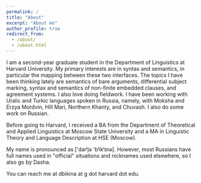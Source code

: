 ```yaml
---
permalink: /
title: "About"
excerpt: "About me"
author_profile: true
redirect_from:
  - /about/
  - /about.html
---
```

I am a second-year graduate student in the Department of Linguistics at Harvard University. My primary interests are in syntax and semantics, in particular the mapping between these two interfaces. The topics I have been thinking lately are semantics of bare arguments, differential subject marking, syntax and semantics of non-finite embedded clauses, and agreement systems. I also love doing fieldwork. I have been working with Uralic and Turkic languages spoken in Russia, namely, with Moksha and Erzya Mordvin, Hill Mari, Northern Khanty, and Chuvash. I also do some work on Russian.

Before going to Harvard, I received a BA from the Department of Theoretical and Applied Linguistics at Moscow State University and a MA in Linguistic Theory and Language Description at HSE (Moscow).

My name is pronounced as ['darʲjə 'bʲikʲɪnə]. However, most Russians have full names used in "official" situations and nicknames used elsewhere, so I also go by Dasha.

You can reach me at dbikina at g dot harvard dot edu.

